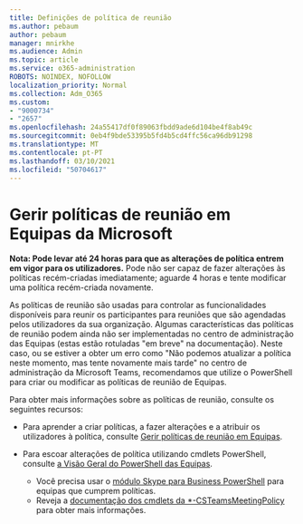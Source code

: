 ```yaml
---
title: Definições de política de reunião
ms.author: pebaum
author: pebaum
manager: mnirkhe
ms.audience: Admin
ms.topic: article
ms.service: o365-administration
ROBOTS: NOINDEX, NOFOLLOW
localization_priority: Normal
ms.collection: Adm_O365
ms.custom:
- "9000734"
- "2657"
ms.openlocfilehash: 24a55417df0f89063fbdd9ade6d104be4f8ab49c
ms.sourcegitcommit: 0eb4f9bde53395b5fd4b5cd4ffc56ca96db91298
ms.translationtype: MT
ms.contentlocale: pt-PT
ms.lasthandoff: 03/10/2021
ms.locfileid: "50704617"
---
```

# <a name="manage-meeting-policies-in-microsoft-teams"></a>Gerir políticas de reunião em Equipas da Microsoft

**Nota: Pode levar até 24 horas para que as alterações de política entrem em vigor para os utilizadores.** Pode não ser capaz de fazer alterações às políticas recém-criadas imediatamente; aguarde 4 horas e tente modificar uma política recém-criada novamente.

As políticas de reunião são usadas para controlar as funcionalidades disponíveis para reunir os participantes para reuniões que são agendadas pelos utilizadores da sua organização. Algumas características das políticas de reunião podem ainda não ser implementadas no centro de administração das Equipas (estas estão rotuladas "em breve" na documentação). Neste caso, ou se estiver a obter um erro como "Não podemos atualizar a política neste momento, mas tente novamente mais tarde" no centro de administração da Microsoft Teams, recomendamos que utilize o PowerShell para criar ou modificar as políticas de reunião de Equipas. 

Para obter mais informações sobre as políticas de reunião, consulte os seguintes recursos:

- Para aprender a criar políticas, a fazer alterações e a atribuir os utilizadores à política, consulte [Gerir políticas de reunião em Equipas](https://docs.microsoft.com/microsoftteams/meeting-policies-in-teams).

- Para escoar alterações de política utilizando cmdlets PowerShell, consulte [a Visão Geral do PowerShell das Equipas](https://docs.microsoft.com/microsoftteams/teams-powershell-overview). 
    - Você precisa usar o [módulo Skype para Business PowerShell](https://docs.microsoft.com/skypeforbusiness/set-up-your-computer-for-windows-powershell/download-and-install-the-skype-for-business-online-connector) para equipas que cumprem políticas. 
    - Reveja a [documentação dos cmdlets da *-CSTeamsMeetingPolicy](https://docs.microsoft.com/search/?search=CsTeamsMeetingPolicy&view=skype-ps) para obter mais informações.

